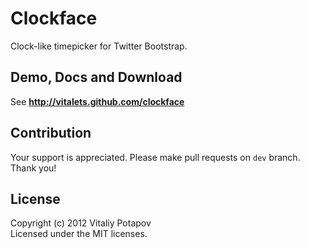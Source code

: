 # Clockface Clock-like timepicker for Twitter Bootstrap.## Demo, Docs and DownloadSee **http://vitalets.github.com/clockface**## ContributionYour support is appreciated. Please make pull requests on <code>dev</code> branch. Thank you!## LicenseCopyright (c) 2012 Vitaliy Potapov  Licensed under the MIT licenses.